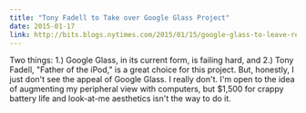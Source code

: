 ```yaml
---
title: "Tony Fadell to Take over Google Glass Project"
date: 2015-01-17
link: http://bits.blogs.nytimes.com/2015/01/15/google-glass-to-leave-research-lab-as-new-boss-takes-over-project/
---
```

 Two things: 1.) Google Glass, in its current form, is failing hard, and 2.) Tony Fadell, "Father of the iPod," is a great choice for this project. But, honestly, I just don't see the appeal of Google Glass. I really don't. I'm open to the idea of augmenting my peripheral view with computers, but $1,500 for crappy battery life and look-at-me aesthetics isn't the way to do it.
